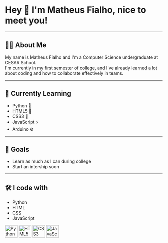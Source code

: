 # Hey 👋 I'm Matheus Fialho, nice to meet you!

---

## 🧑‍💻 About Me

My name is Matheus Fialho and I'm a Computer Science undergraduate at CESAR School.  
I'm currently in my first semester of college, and I've already learned a lot about coding and how to collaborate effectively in teams.

---

## 🚀 Currently Learning

- Python 🐍  
- HTML5 📄  
- CSS3 🎨  
- JavaScript ⚡  
- Arduino ⚙️

---

## 🎯 Goals

- Learn as much as I can during college  
- Start an intership soon

---


## 🛠️ I code with
- Python
- HTML
- CSS
- JavaScript

 
<p align="left">
  <img src="https://cdn.jsdelivr.net/gh/devicons/devicon/icons/python/python-original.svg" height="40" alt="Python logo" />
  <img src="https://cdn.jsdelivr.net/gh/devicons/devicon/icons/html5/html5-original.svg" height="40" alt="HTML5 logo" />
  <img src="https://cdn.jsdelivr.net/gh/devicons/devicon/icons/css3/css3-original.svg" height="40" alt="CSS3 logo" />
  <img src="https://cdn.jsdelivr.net/gh/devicons/devicon/icons/javascript/javascript-original.svg" height="40" alt="JavaScript logo" />
</p>
